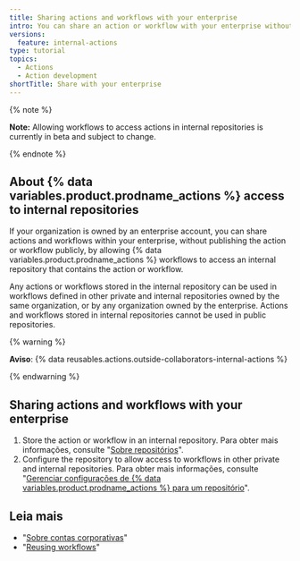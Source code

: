 ```yaml
---
title: Sharing actions and workflows with your enterprise
intro: You can share an action or workflow with your enterprise without publishing the action or workflow publicly.
versions:
  feature: internal-actions
type: tutorial
topics:
  - Actions
  - Action development
shortTitle: Share with your enterprise
---
```


{% note %}

**Note:** Allowing workflows to access actions in internal repositories is currently in beta and subject to change.

{% endnote %}

## About {% data variables.product.prodname_actions %} access to internal repositories

If your organization is owned by an enterprise account, you can share actions and workflows within your enterprise, without publishing the action or workflow publicly, by allowing {% data variables.product.prodname_actions %} workflows to access an internal repository that contains the action or workflow.

Any actions or workflows stored in the internal repository can be used in workflows defined in other private and internal repositories owned by the same organization, or by any organization owned by the enterprise. Actions and workflows stored in internal repositories cannot be used in public repositories.

{% warning %}

**Aviso**: {% data reusables.actions.outside-collaborators-internal-actions %}

{% endwarning %}

## Sharing actions and workflows with your enterprise

1. Store the action or workflow in an internal repository. Para obter mais informações, consulte "[Sobre repositórios](/repositories/creating-and-managing-repositories/about-repositories#about-internal-repositories)".
1. Configure the repository to allow access to workflows in other private and internal repositories. Para obter mais informações, consulte "[Gerenciar configurações de {% data variables.product.prodname_actions %} para um repositório](/repositories/managing-your-repositorys-settings-and-features/enabling-features-for-your-repository/managing-github-actions-settings-for-a-repository#allowing-access-to-components-in-an-internal-repository)".

## Leia mais

- "[Sobre contas corporativas](/admin/overview/about-enterprise-accounts)"
- "[Reusing workflows](/actions/using-workflows/reusing-workflows)"
